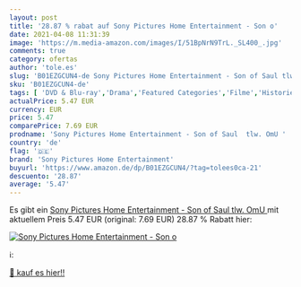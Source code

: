 ```yaml
---
layout: post
title: '28.87 % rabat auf Sony Pictures Home Entertainment - Son o'
date: 2021-04-08 11:31:39
image: 'https://m.media-amazon.com/images/I/51BpNrN9TrL._SL400_.jpg'
comments: true
category: ofertas
author: 'tole.es'
slug: 'B01EZGCUN4-de Sony Pictures Home Entertainment - Son of Saul tlw. OmU'
sku: 'B01EZGCUN4-de'
tags: [ 'DVD & Blu-ray','Drama','Featured Categories','Filme','Historienfilm','Komödie & Unterhaltung','Krimi','Thriller','sony pictures home entertainment', ]
actualPrice: 5.47 EUR
currency: EUR
price: 5.47
comparePrice: 7.69 EUR
prodname: 'Sony Pictures Home Entertainment - Son of Saul  tlw. OmU '
country: 'de'
flag: '🇩🇪'
brand: 'Sony Pictures Home Entertainment'
buyurl: 'https://www.amazon.de/dp/B01EZGCUN4/?tag=tolees0ca-21'
descuento: '28.87'
average: '5.47'
---
```


Es gibt ein [Sony Pictures Home Entertainment - Son of Saul  tlw. OmU ](https://www.amazon.de/dp/B01EZGCUN4/?tag=tolees0ca-21) mit aktuellem Preis 5.47 EUR (original: 7.69 EUR) 28.87 % Rabatt hier:

[![Sony Pictures Home Entertainment - Son o](https://m.media-amazon.com/images/I/51BpNrN9TrL._SL400_.jpg)](https://www.amazon.de/dp/B01EZGCUN4/?tag=tolees0ca-21)

ℹ️:


[🛒 kauf es hier!!](https://www.amazon.de/dp/B01EZGCUN4/?tag=tolees0ca-21)

